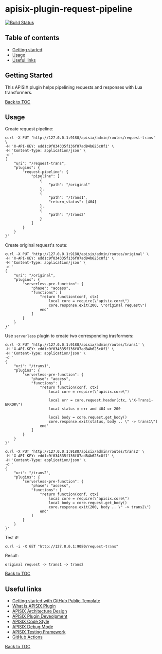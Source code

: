 # apisix-plugin-request-pipeline

[![Build Status][badge-action-img]][badge-action-url]

## Table of contents
- [Getting started](#getting-started)
- [Usage](#usage)
- [Useful links](#useful-links)

## Getting Started

This APISIX plugin helps pipelining requests and responses with Lua transformers.

[Back to TOC][TOC]

## Usage

Create request pipeline:

```shell
curl -X PUT 'http://127.0.0.1:9180/apisix/admin/routes/request-trans' \
-H 'X-API-KEY: edd1c9f034335f136f87ad84b625c8f1' \
-H 'Content-Type: application/json' \
-d '
{
    "uri": "/request-trans",
    "plugins": {
        "request-pipeline": {
            "pipeline": [
                {
                    "path": "/original"
                },
                {
                    "path": "/trans1",
                    "return_status": [404]
                },
                {
                    "path": "/trans2"
                }
            ]
        }
    }
}'
```

Create original request's route:

```shell
curl -X PUT 'http://127.0.0.1:9180/apisix/admin/routes/original' \
-H 'X-API-KEY: edd1c9f034335f136f87ad84b625c8f1' \
-H 'Content-Type: application/json' \
-d '
{
    "uri": "/original",
    "plugins": {
        "serverless-pre-function": {
            "phase": "access",
            "functions": [
                "return function(conf, ctx)
                    local core = require(\"apisix.core\")
                    core.response.exit(200, \"original request\")
                end"
            ]
        }
    }
}'
```

Use `serverless` plugin to create two corresponding trasformers:

```shell
curl -X PUT 'http://127.0.0.1:9180/apisix/admin/routes/trans1' \
-H 'X-API-KEY: edd1c9f034335f136f87ad84b625c8f1' \
-H 'Content-Type: application/json' \
-d '
{
    "uri": "/trans1",
    "plugins": {
        "serverless-pre-function": {
            "phase": "access",
            "functions": [
                "return function(conf, ctx)
                    local core = require(\"apisix.core\")

                    local err = core.request.header(ctx, \"X-Trans1-ERROR\")
                    local status = err and 404 or 200

                    local body = core.request.get_body()
                    core.response.exit(status, body .. \" -> trans1\")
                end"
            ]
        }
    }
}'
```

```shell
curl -X PUT 'http://127.0.0.1:9180/apisix/admin/routes/trans2' \
-H 'X-API-KEY: edd1c9f034335f136f87ad84b625c8f1' \
-H 'Content-Type: application/json' \
-d '
{
    "uri": "/trans2",
    "plugins": {
        "serverless-pre-function": {
            "phase": "access",
            "functions": [
                "return function(conf, ctx)
                    local core = require(\"apisix.core\")
                    local body = core.request.get_body()
                    core.response.exit(200, body .. \" -> trans2\")
                end"
            ]
        }
    }
}'
```

Test it!

```shell
curl -i -X GET "http://127.0.0.1:9080/request-trans"
```

Result:

```shell
original request -> trans1 -> trans2
```

[Back to TOC][TOC]

## Useful links
- [Getting started with GitHub Public Template][github-public-template]
- [What is APISIX Plugin][apisix-plugin]
- [APISIX Architecture Design][apisix-architecture-design]
- [APISIX Plugin Deveolpment][apisix-plugin-develop]
- [APISIX Code Style][apisix-code-style]
- [APISIX Debug Mode][apisix-debug-mode]
- [APISIX Testing Framework][apisix-testing-framework]
- [GitHub Actions][github-actions]

[Back to TOC][TOC]

[TOC]: #table-of-contents

[badge-action-url]: https://github.com/api7/apisix-plugin-template/actions
[badge-action-img]: https://github.com/api7/apisix-plugin-template/actions/workflows/ci.yml/badge.svg

[apisix]: https://github.com/apache/apisix
[apisix-architecture-design]: https://apisix.apache.org/docs/apisix/architecture-design/apisix
[apisix-code-style]: https://github.com/apache/apisix/blob/master/CODE_STYLE.md
[apisix-debug-mode]: https://apisix.apache.org/docs/apisix/architecture-design/debug-mode
[apisix-plugin]: https://apisix.apache.org/docs/apisix/architecture-design/plugin
[apisix-plugin-develop]: https://apisix.apache.org/docs/apisix/plugin-develop
[apisix-plugin-use-template]: https://github.com/api7/apisix-plugin-template/generate
[apisix-testing-framework]: https://apisix.apache.org/docs/apisix/internal/testing-framework

[continuous-integration]: https://en.wikipedia.org/wiki/Continuous_integration

[github-actions]: https://help.github.com/en/actions
[github-public-template]: https://docs.github.com/en/repositories/creating-and-managing-repositories/creating-a-repository-from-a-template
